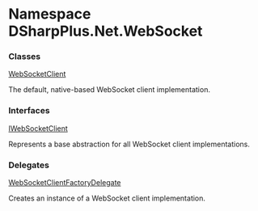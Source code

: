 # Namespace DSharpPlus.Net.WebSocket

### Classes

[WebSocketClient](DSharpPlus.Net.WebSocket.WebSocketClient.md)

The default, native-based WebSocket client implementation.

### Interfaces

[IWebSocketClient](DSharpPlus.Net.WebSocket.IWebSocketClient.md)

Represents a base abstraction for all WebSocket client implementations.

### Delegates

[WebSocketClientFactoryDelegate](DSharpPlus.Net.WebSocket.WebSocketClientFactoryDelegate.md)

Creates an instance of a WebSocket client implementation.

